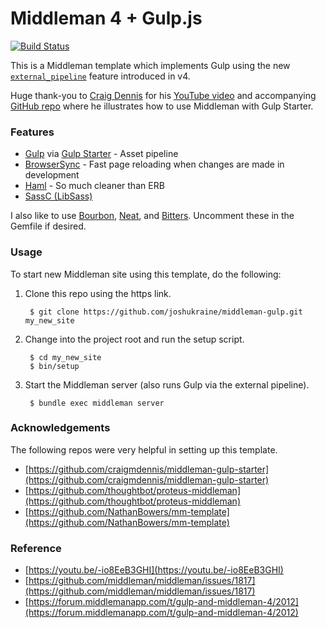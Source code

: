 # Middleman 4 + Gulp.js

[![Build Status](https://travis-ci.org/joshukraine/middleman-gulp.svg?branch=master)](https://travis-ci.org/joshukraine/middleman-gulp)

This is a Middleman template which implements Gulp using the new [`external_pipeline`](https://middlemanapp.com/advanced/external-pipeline/) feature introduced in v4.

Huge thank-you to [Craig Dennis](https://twitter.com/craigmdennis) for his [YouTube video](https://youtu.be/-io8EeB3GHI) and accompanying [GitHub repo](https://github.com/craigmdennis/middleman-gulp-starter) where he illustrates how to use Middleman with Gulp Starter.

### Features

- [Gulp](http://gulpjs.com/) via [Gulp Starter](https://github.com/vigetlabs/gulp-starter) - Asset pipeline
- [BrowserSync](https://www.browsersync.io/) - Fast page reloading when changes are made in development
- [Haml](http://haml.info/) - So much cleaner than ERB
- [SassC (LibSass)](https://github.com/sass/sassc)

I also like to use [Bourbon](http://bourbon.io/), [Neat](http://neat.bourbon.io/), and [Bitters](http://bitters.bourbon.io/). Uncomment these in the Gemfile if desired.

### Usage

To start new Middleman site using this template, do the following:

1. Clone this repo using the https link.

        $ git clone https://github.com/joshukraine/middleman-gulp.git my_new_site

2. Change into the project root and run the setup script.

        $ cd my_new_site
        $ bin/setup

3. Start the Middleman server (also runs Gulp via the external pipeline).

        $ bundle exec middleman server

### Acknowledgements

The following repos were very helpful in setting up this template.

- [https://github.com/craigmdennis/middleman-gulp-starter](https://github.com/craigmdennis/middleman-gulp-starter)
- [https://github.com/thoughtbot/proteus-middleman](https://github.com/thoughtbot/proteus-middleman)
- [https://github.com/NathanBowers/mm-template](https://github.com/NathanBowers/mm-template)

### Reference

- [https://youtu.be/-io8EeB3GHI](https://youtu.be/-io8EeB3GHI)
- [https://github.com/middleman/middleman/issues/1817](https://github.com/middleman/middleman/issues/1817)
- [https://forum.middlemanapp.com/t/gulp-and-middleman-4/2012](https://forum.middlemanapp.com/t/gulp-and-middleman-4/2012)
